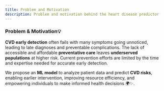 ```yaml
---
title: Problem and Motivation
description: Problem and motivation behind the heart disease predictor project.
---
```


### Problem & Motivation💡

**CVD early detection** often fails with many symptoms going unnoticed, leading to late diagnoses and preventable complications. The lack of accessible and affordable **preventative care** leaves **underserved populations** at higher risk. Current prevention efforts are limited by the time and expertise needed for accurate early detection.

We propose an **ML model** to analyze patient data and predict **CVD risks**, enabling earlier intervention, improving resource efficiency, and empowering individuals to make informed health decisions 🌍✨.
